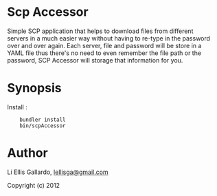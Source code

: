 Scp Accessor                                                                                                                                                                                                                                                                    
===========                                                                                                                                                                                                                                                                     
                                                                                                                                                                                                                                                                                
Simple SCP application that helps to download files from different                                                                                                                                                                                                              
servers in a much easier way without having to re-type in the password                                                                                                                                                                                                          
over and over again. Each server, file and password will be store in a                                                                                                                                                                                                          
YAML file thus there's no need to even remember the file path or the                                                                                                                                                                                                            
password, SCP Accessor will storage that information for you.                                                                                                                                                                                                                   
                                                                                                                                                                                                                                                                                
                                                                                                                                                                                                                                                                                
Synopsis                                                                                                                                                                                                                                                                        
========                                                                                                                                                                                                                                                                        
                                                                                                                                                                                                                                                                                
Install :                                                                                                                                                                                                                                                                       
                                                                                                                                                                                                                                                                                
        bundler install                                                                                                                                                                                                                                                         
        bin/scpAccessor                                                                                                                                                                                                                                                         
                                                                                                                                                                                                                                                                                
                                                                                                                                                                                                                                                                                
Author                                                                                                                                                                                                                                                                          
======                                                                                                                                                                                                                                                                          
                                                                                                                                                                                                                                                                                
Li Ellis Gallardo, lellisga@gmail.com                                                                                                                                                                                                                                           
                                                                                                                                                                                                                                                                                
Copyright (c) 2012  
